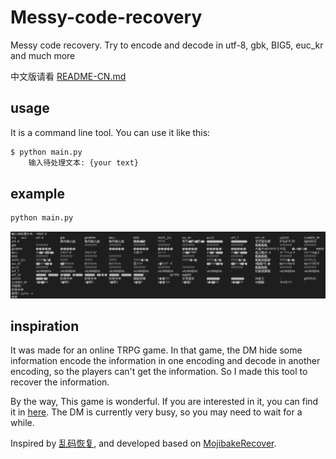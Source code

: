 # Messy-code-recovery

Messy code recovery. Try to encode and decode in utf-8, gbk, BIG5, euc_kr and much more

中文版请看 [README-CN.md](./README-CN.md)

## usage

It is a command line tool. You can use it like this:

```bash
$ python main.py 
    输入待处理文本: {your text}
```

## example

```bash
python main.py 
```

![image-20221215152356085](./assets/image-20221215152356085.png)

## inspiration

It was made for an online TRPG game. In that game, the DM hide some information encode the information in one encoding and decode in another encoding, so the players can't get the information. So I made this tool to recover the information.

By the way, This game is wonderful. If you are interested in it, you can find it in [here](https://www.nmbxd1.com/t/52010487). The DM is currently very busy, so you may need to wait for a while.

Inspired by [乱码恢复](http://www.mytju.com/classcode/tools/messyCodeRecover.asp), and developed based on [MojibakeRecover](https://github.com/Dreace/MojibakeRecover).

